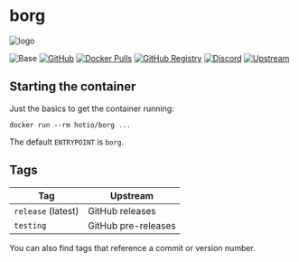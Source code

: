 # borg

![logo](https://hotio.dev/img/borg.png)

![Base](https://img.shields.io/badge/base-alpine-blue)
[![GitHub](https://img.shields.io/badge/source-github-lightgrey)](https://github.com/hotio/docker-borg)
[![Docker Pulls](https://img.shields.io/docker/pulls/hotio/borg)](https://hub.docker.com/r/hotio/borg)
[![GitHub Registry](https://img.shields.io/badge/registry-ghcr.io-blue)](https://github.com/users/hotio/packages/container/borg/versions)
[![Discord](https://img.shields.io/discord/610068305893523457?color=738ad6&label=discord&logo=discord&logoColor=white)](https://discord.gg/3SnkuKp)
[![Upstream](https://img.shields.io/badge/upstream-project-yellow)](https://github.com/borgbackup/borg)

## Starting the container

Just the basics to get the container running:

```shell
docker run --rm hotio/borg ...
```

The default `ENTRYPOINT` is `borg`.

## Tags

| Tag                | Upstream            |
| -------------------|---------------------|
| `release` (latest) | GitHub releases     |
| `testing`          | GitHub pre-releases |

You can also find tags that reference a commit or version number.
